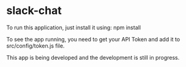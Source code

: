 # slack-chat

To run this application, just install it using:
npm install

To see the app running, you need to get your API Token and add it to src/config/token.js file.


This app is being developed and the development is still in progress.
